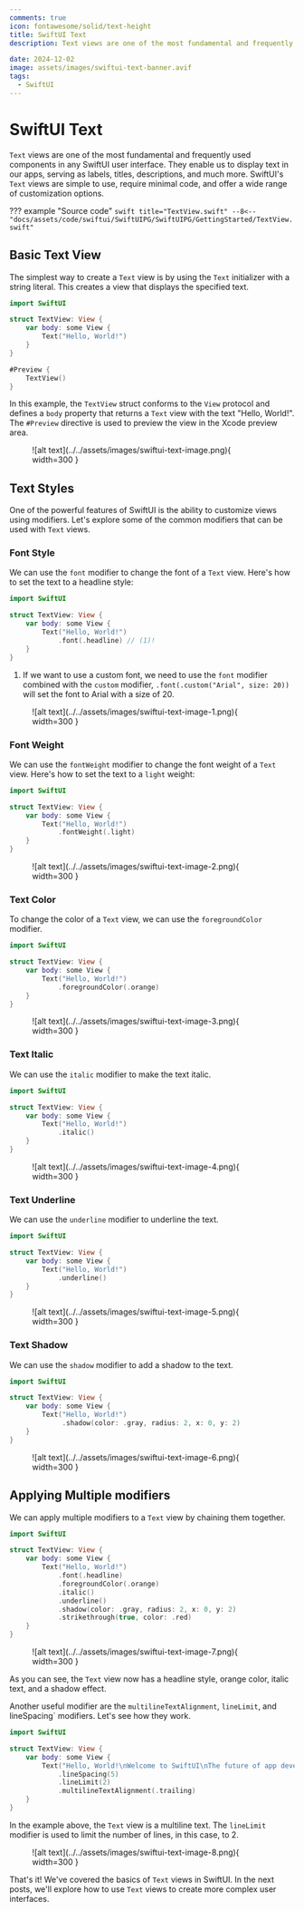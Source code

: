 ```yaml
---
comments: true
icon: fontawesome/solid/text-height
title: SwiftUI Text
description: Text views are one of the most fundamental and frequently used components in any SwiftUI user interface. They enable us to display text in our apps, serving as labels, titles, descriptions, and much more.

date: 2024-12-02
image: assets/images/swiftui-text-banner.avif
tags:
  - SwiftUI
---
```


# SwiftUI Text

`Text` views are one of the most fundamental and frequently used components in any SwiftUI user interface. They enable us to display text in our apps, serving as labels, titles, descriptions, and much more. SwiftUI's `Text` views are simple to use, require minimal code, and offer a wide range of customization options.

??? example "Source code"
    ```swift title="TextView.swift"
    --8<-- "docs/assets/code/swiftui/SwiftUIPG/SwiftUIPG/GettingStarted/TextView.swift"
    ```

## Basic Text View

The simplest way to create a `Text` view is by using the `Text` initializer with a string literal. This creates a view that displays the specified text.

```swift
import SwiftUI

struct TextView: View {
    var body: some View {
        Text("Hello, World!")
    }
}

#Preview {
    TextView()
}
```

In this example, the `TextView` struct conforms to the `View` protocol and defines a `body` property that returns a `Text` view with the text "Hello, World!". The `#Preview` directive is used to preview the view in the Xcode preview area.

<figure markdown="span">
![alt text](../../assets/images/swiftui-text-image.png){ width=300 }
</figure>

## Text Styles

One of the powerful features of SwiftUI is the ability to customize views using modifiers. Let's explore some of the common modifiers that can be used with `Text` views.

### Font Style

We can use the `font` modifier to change the font of a `Text` view. Here's how to set the text to a headline style:

```swift
import SwiftUI

struct TextView: View {
    var body: some View {
        Text("Hello, World!")
            .font(.headline) // (1)!
    }
}
```

1. If we want to use a custom font, we need to use the `font` modifier combined with the `custom` modifier, `.font(.custom("Arial", size: 20))` will set the font to Arial with a size of 20.

<figure markdown="span">
![alt text](../../assets/images/swiftui-text-image-1.png){ width=300 }
</figure>

### Font Weight

We can use the `fontWeight` modifier to change the font weight of a `Text` view. Here's how to set the text to a `light` weight:

```swift
import SwiftUI

struct TextView: View {
    var body: some View {
        Text("Hello, World!")
            .fontWeight(.light)
    }
}
```

<figure markdown="span">
![alt text](../../assets/images/swiftui-text-image-2.png){ width=300 }
</figure>

### Text Color

To change the color of a `Text` view, we can use the `foregroundColor` modifier.

```swift
import SwiftUI

struct TextView: View {
    var body: some View {
        Text("Hello, World!")
            .foregroundColor(.orange)
    }
}
```

<figure markdown="span">
![alt text](../../assets/images/swiftui-text-image-3.png){ width=300 }
</figure>

### Text Italic

We can use the `italic` modifier to make the text italic.

```swift
import SwiftUI

struct TextView: View {
    var body: some View {
        Text("Hello, World!")
            .italic()
    }
}
```

<figure markdown="span">
![alt text](../../assets/images/swiftui-text-image-4.png){ width=300 }
</figure>

### Text Underline

We can use the `underline` modifier to underline the text.

```swift
import SwiftUI

struct TextView: View {
    var body: some View {
        Text("Hello, World!")
            .underline()
    }
}
```

<figure markdown="span">
![alt text](../../assets/images/swiftui-text-image-5.png){ width=300 }
</figure>

### Text Shadow

We can use the `shadow` modifier to add a shadow to the text.

```swift
import SwiftUI

struct TextView: View {
    var body: some View {
        Text("Hello, World!")
             .shadow(color: .gray, radius: 2, x: 0, y: 2)
    }
}
```

<figure markdown="span">
![alt text](../../assets/images/swiftui-text-image-6.png){ width=300 }
</figure>

## Applying Multiple modifiers

We can apply multiple modifiers to a `Text` view by chaining them together.

```swift
import SwiftUI

struct TextView: View {
    var body: some View {
        Text("Hello, World!")
            .font(.headline)
            .foregroundColor(.orange)
            .italic()
            .underline()
            .shadow(color: .gray, radius: 2, x: 0, y: 2)
            .strikethrough(true, color: .red)
    }
}
```

<figure markdown="span">
![alt text](../../assets/images/swiftui-text-image-7.png){ width=300 }
</figure>

As you can see, the `Text` view now has a headline style, orange color, italic text, and a shadow effect.

Another useful modifier are the `multilineTextAlignment`, `lineLimit`, and lineSpacing` modifiers. Let's see how they work.

```swift
import SwiftUI

struct TextView: View {
    var body: some View {
        Text("Hello, World!\nWelcome to SwiftUI\nThe future of app development")
            .lineSpacing(5)
            .lineLimit(2)
            .multilineTextAlignment(.trailing)
    }
}
```

In the example above, the `Text` view is a multiline text. The `lineLimit` modifier is used to limit the number of lines, in this case, to 2.

<figure markdown="span">
![alt text](../../assets/images/swiftui-text-image-8.png){ width=300 }
</figure>

That's it! We've covered the basics of `Text` views in SwiftUI. In the next posts, we'll explore how to use `Text` views to create more complex user interfaces.
